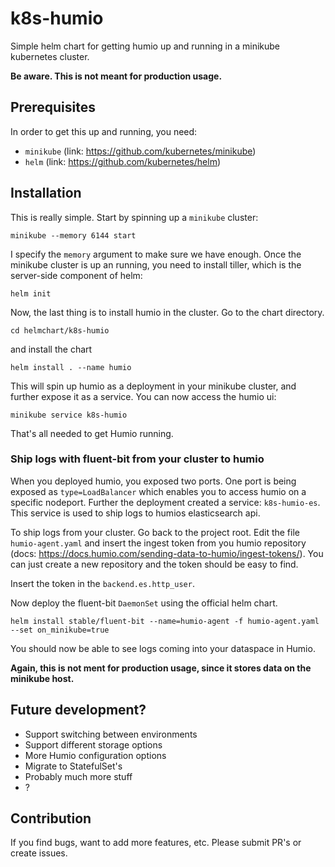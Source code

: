 # k8s-humio

Simple helm chart for getting humio up and running in a minikube kubernetes cluster.

**Be aware. This is not meant for production usage.**

## Prerequisites

In order to get this up and running, you need:
* `minikube` (link: https://github.com/kubernetes/minikube)
* `helm` (link: https://github.com/kubernetes/helm)

## Installation

This is really simple. Start by spinning up a `minikube` cluster:

```
minikube --memory 6144 start
```
I specify the `memory` argument to make sure we have enough. 
Once the minikube cluster is up an running, you need to install tiller, which is the server-side component of helm:
```
helm init
```
Now, the last thing is to install humio in the cluster. Go to the chart directory.
```
cd helmchart/k8s-humio
```
and install the chart
```
helm install . --name humio
```

This will spin up humio as a deployment in your minikube cluster, and further expose it as a service. You can now access the humio ui:
```
minikube service k8s-humio
```

That's all needed to get Humio running.

### Ship logs with fluent-bit from your cluster to humio

When you deployed humio, you exposed two ports. One port is being exposed as `type=LoadBalancer` which enables you to access humio on a specific nodeport. Further the deployment created a service: `k8s-humio-es`. This service is used to ship logs to humios elasticsearch api. 

To ship logs from your cluster. Go back to the project root. Edit the file `humio-agent.yaml` and insert the ingest token from you humio repository (docs: https://docs.humio.com/sending-data-to-humio/ingest-tokens/). You can just create a new repository and the token should be easy to find.

Insert the token in the `backend.es.http_user`.

Now deploy the fluent-bit `DaemonSet` using the official helm chart.

```
helm install stable/fluent-bit --name=humio-agent -f humio-agent.yaml --set on_minikube=true 
```

You should now be able to see logs coming into your dataspace in Humio.


**Again, this is not ment for production usage, since it stores data on the minikube host.** 

## Future development?
* Support switching between environments
* Support different storage options
* More Humio configuration options 
* Migrate to StatefulSet's
* Probably much more stuff
* ?

## Contribution
If you find bugs, want to add more features, etc. Please submit PR's or create issues.

